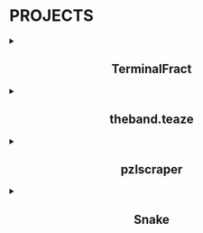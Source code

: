 # PROJECTS

<details>
<summary><h2 align="center">TerminalFract</h2></summary>

<p align="center">
  <em>TerminalFract is an interactive, terminal-based Mandelbrot/Julia set explorer that renders the famous fractals using ASCII characters. All done using C++.</em>
</p>
<p align="center">
  <a href="https://github.com/Jaydenluse/TerminalFract">View Project</a>
</p>
<p align="center">
  <img src="https://github.com/user-attachments/assets/3b15354b-9c00-4c0e-a91c-cff6d22be014" alt="Animated GIF optimizer">
</p>
</details>

<details>
<summary><h2 align="center">theband.teaze</h2></summary>

<p align="center">
  <em>"theband.teaze" is a dynamic website I created for my band. At its core, Next.js powers the frontend, offering server-side rendering and static site generation within a React framework. The site's design is using Tailwind CSS allowing for more customized styling. On the backend, Express.js works in tandem with MongoDB, enabling efficient data management and retrieval. To ensure smooth deployment and consistent performance across various environments, I've containerized the entire application using Docker.</em>
</p>
<p align="center">
  <a href="https://theband-teaze.up.railway.app/">View Project</a>
</p>
<p align="center">
  <img width="1302" alt="Screenshot 2024-07-18 at 10 57 05 PM" src="https://github.com/user-attachments/assets/fde83014-3bba-4a11-af28-b7ecfa81751e">
</p>
</details>

<details>
<summary><h2 align="center">pzlscraper</h2></summary>

<p align="center">
  <em>pzlscraper is an automated system designed to download various (currently 8) crossword puzzles daily and upload them to Dropbox, mainly for archival purposes. This project utilizes GitHub Actions for scheduling and executing the scraping and uploading processes. 
</em>
</p>
<p align="center">
  <a href="https://github.com/Jaydenluse/pzl-scraper/tree/main/">View Project</a>
</p>
</details>

<details>
<summary><h2 align="center">Snake</h2></summary>

<p align="center">
  <em>Snake is my attempt at the classic snake game. Using Python, mainly the PyGame library, I created a snake game with save and loading logic as well as token accumulation and spending features. 
</em>
</p>
<p align="center">
  <a href="https://github.com/Jaydenluse/pzl-scraper/tree/main/">View Project</a><img width="999" 
</p>
<p align="center">
  <img width="1302" alt="Screenshot 2024-07-19 at 12 02 42 AM" src="https://github.com/user-attachments/assets/670d65d6-4766-4bc9-ab8f-ef64ab5c9dad">
</p>
</details>



